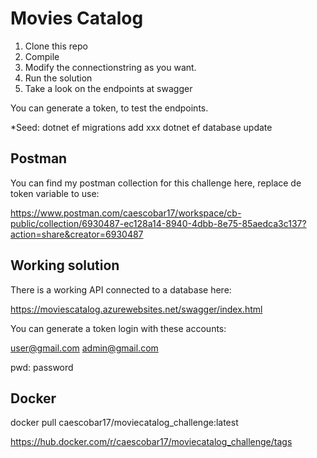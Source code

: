 # Movies Catalog

 1. Clone this repo
 2. Compile
 3. Modify the connectionstring as you want.
 4. Run the solution
 5. Take a look on the endpoints at swagger

You can generate a token, to test the endpoints.


*Seed:
dotnet ef migrations add xxx
dotnet ef database update

## Postman

You can find my postman collection for this challenge here, replace de token variable to use:

https://www.postman.com/caescobar17/workspace/cb-public/collection/6930487-ec128a14-8940-4dbb-8e75-85aedca3c137?action=share&creator=6930487

## Working solution

There is a working API connected to a database here:

https://moviescatalog.azurewebsites.net/swagger/index.html

You can generate a token login with these accounts:

user@gmail.com
admin@gmail.com

pwd: password

## Docker
docker pull caescobar17/moviecatalog_challenge:latest

https://hub.docker.com/r/caescobar17/moviecatalog_challenge/tags
